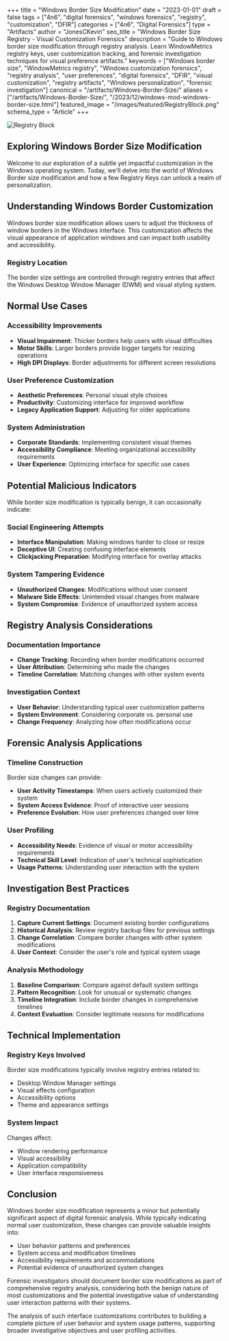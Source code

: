 +++
title = "Windows Border Size Modification"
date = "2023-01-01"
draft = false
tags = ["4n6", "digital forensics", "windows forensics", "registry", "customization", "DFIR"]
categories = ["4n6", "Digital Forensics"]
type = "Artifacts"
author = "JonesCKevin"
seo_title = "Windows Border Size Registry - Visual Customization Forensics"
description = "Guide to Windows border size modification through registry analysis. Learn WindowMetrics registry keys, user customization tracking, and forensic investigation techniques for visual preference artifacts."
keywords = ["Windows border size", "WindowMetrics registry", "Windows customization forensics", "registry analysis", "user preferences", "digital forensics", "DFIR", "visual customization", "registry artifacts", "Windows personalization", "forensic investigation"]
canonical = "/artifacts/Windows-Border-Size/"
aliases = ["/artifacts/Windows-Border-Size/", "/2023/12/windows-mod-windows-border-size.html"]
featured_image = "/images/featured/RegistryBlock.png"
schema_type = "Article"
+++

![Registry Block](/images/RegistryBlock.png)

## Exploring Windows Border Size Modification

Welcome to our exploration of a subtle yet impactful customization in the Windows operating system. Today, we'll delve into the world of Windows Border size modification and how a few Registry Keys can unlock a realm of personalization.

## Understanding Windows Border Customization

Windows border size modification allows users to adjust the thickness of window borders in the Windows interface. This customization affects the visual appearance of application windows and can impact both usability and accessibility.

### Registry Location

The border size settings are controlled through registry entries that affect the Windows Desktop Window Manager (DWM) and visual styling system.

## Normal Use Cases

### Accessibility Improvements
- **Visual Impairment**: Thicker borders help users with visual difficulties
- **Motor Skills**: Larger borders provide bigger targets for resizing operations
- **High DPI Displays**: Border adjustments for different screen resolutions

### User Preference Customization
- **Aesthetic Preferences**: Personal visual style choices
- **Productivity**: Customizing interface for improved workflow
- **Legacy Application Support**: Adjusting for older applications

### System Administration
- **Corporate Standards**: Implementing consistent visual themes
- **Accessibility Compliance**: Meeting organizational accessibility requirements
- **User Experience**: Optimizing interface for specific use cases

## Potential Malicious Indicators

While border size modification is typically benign, it can occasionally indicate:

### Social Engineering Attempts
- **Interface Manipulation**: Making windows harder to close or resize
- **Deceptive UI**: Creating confusing interface elements
- **Clickjacking Preparation**: Modifying interface for overlay attacks

### System Tampering Evidence
- **Unauthorized Changes**: Modifications without user consent
- **Malware Side Effects**: Unintended visual changes from malware
- **System Compromise**: Evidence of unauthorized system access

## Registry Analysis Considerations

### Documentation Importance
- **Change Tracking**: Recording when border modifications occurred
- **User Attribution**: Determining who made the changes
- **Timeline Correlation**: Matching changes with other system events

### Investigation Context
- **User Behavior**: Understanding typical user customization patterns
- **System Environment**: Considering corporate vs. personal use
- **Change Frequency**: Analyzing how often modifications occur

## Forensic Analysis Applications

### Timeline Construction
Border size changes can provide:
- **User Activity Timestamps**: When users actively customized their system
- **System Access Evidence**: Proof of interactive user sessions
- **Preference Evolution**: How user preferences changed over time

### User Profiling
- **Accessibility Needs**: Evidence of visual or motor accessibility requirements
- **Technical Skill Level**: Indication of user's technical sophistication
- **Usage Patterns**: Understanding user interaction with the system

## Investigation Best Practices

### Registry Documentation
1. **Capture Current Settings**: Document existing border configurations
2. **Historical Analysis**: Review registry backup files for previous settings
3. **Change Correlation**: Compare border changes with other system modifications
4. **User Context**: Consider the user's role and typical system usage

### Analysis Methodology
1. **Baseline Comparison**: Compare against default system settings
2. **Pattern Recognition**: Look for unusual or systematic changes
3. **Timeline Integration**: Include border changes in comprehensive timelines
4. **Context Evaluation**: Consider legitimate reasons for modifications

## Technical Implementation

### Registry Keys Involved
Border size modifications typically involve registry entries related to:
- Desktop Window Manager settings
- Visual effects configuration
- Accessibility options
- Theme and appearance settings

### System Impact
Changes affect:
- Window rendering performance
- Visual accessibility
- Application compatibility
- User interface responsiveness

## Conclusion

Windows border size modification represents a minor but potentially significant aspect of digital forensic analysis. While typically indicating normal user customization, these changes can provide valuable insights into:

- User behavior patterns and preferences
- System access and modification timelines
- Accessibility requirements and accommodations
- Potential evidence of unauthorized system changes

Forensic investigators should document border size modifications as part of comprehensive registry analysis, considering both the benign nature of most customizations and the potential investigative value of understanding user interaction patterns with their systems.

The analysis of such interface customizations contributes to building a complete picture of user behavior and system usage patterns, supporting broader investigative objectives and user profiling activities.